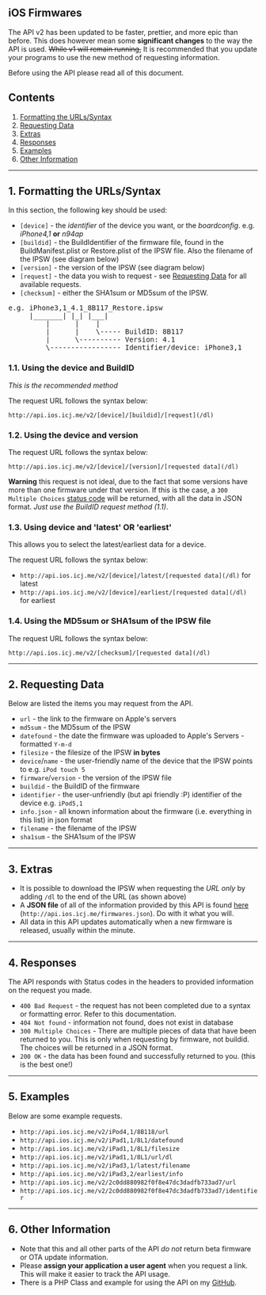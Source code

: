 ## iOS Firmwares

The API v2 has been updated to be faster, prettier, and more epic than before. This does however mean some **significant changes** to the way the API is used. <strike>While v1 will remain running,</strike> It is recommended that you update your programs to use the new method of requesting information.

Before using the API please read all of this document.

## Contents

1. [Formatting the URLs/Syntax](#formatting)
2. [Requesting Data](#requests)
3. [Extras](#extras)
4. [Responses](#responses)
5. [Examples](#examples)
6. [Other Information](#other)

---

## 1. Formatting the URLs/Syntax<a id="formatting"></a>

In this section, the following key should be used:

* `[device]` - the *identifier* of the device you want, or the *boardconfig*. e.g. _iPhone4,1_ **or** _n94ap_
* `[buildid]` - the BuildIdentifier of the firmware file, found in the BuildManifest.plist or Restore.plist of the IPSW file. Also the filename of the IPSW (see diagram below)
* `[version]` - the version of the IPSW (see diagram below)
* `[request]` - the data you wish to request - see [Requesting Data](#requests) for all available requests.
* `[checksum]` - either the SHA1sum or MD5sum of the IPSW.

<pre class="code" style="width: auto; min-width: auto;">
e.g. iPhone3,1_4.1_8B117_Restore.ipsw
     |_______| |_| |___|
         |      |    |
         |      |    \----- BuildID: 8B117
         |      \---------- Version: 4.1
         \----------------- Identifier/device: iPhone3,1
</pre>

### 1.1. Using the device and BuildID

_This is the recommended method_

The request URL follows the syntax below:

`http://api.ios.icj.me/v2/[device]/[buildid]/[request](/dl)`

### 1.2. Using the device and version

The request URL follows the syntax below:

`http://api.ios.icj.me/v2/[device]/[version]/[requested data](/dl)`

**Warning** this request is not ideal, due to the fact that some versions have more than one firmware under that version. If this is the case, a `300 Multiple Choices` [status code](#responses) will be returned, with all the data in JSON format. _Just use the BuildID request method (1.1)_.

### 1.3. Using device and 'latest' OR 'earliest'

This allows you to select the latest/earliest data for a device.

The request URL follows the syntax below:

* `http://api.ios.icj.me/v2/[device]/latest/[requested data](/dl)` for latest
* `http://api.ios.icj.me/v2/[device]/earliest/[requested data](/dl)` for earliest

### 1.4. Using the MD5sum or SHA1sum of the IPSW file

The request URL follows the syntax below:

`http://api.ios.icj.me/v2/[checksum]/[requested data](/dl)`

---

## 2. Requesting Data<a id="requests"></a>

Below are listed the items you may request from the API.

* `url` - the link to the firmware on Apple's servers
* `md5sum` - the MD5sum of the IPSW
* `datefound` - the date the firmware was uploaded to Apple's Servers - formatted `Y-m-d`
* `filesize` - the filesize of the IPSW **in bytes**
* `device`/`name` - the user-friendly name of the device that the IPSW points to e.g. `iPod touch 5`
* `firmware`/`version` - the version of the IPSW file
* `buildid` - the BuildID of the firmware
* `identifier` - the user-unfriendly (but api friendly :P) identifier of the device e.g. `iPod5,1`
* `info.json` - all known information about the firmware (i.e. everything in this list) in json format
* `filename` - the filename of the IPSW
* `sha1sum` - the SHA1sum of the IPSW

---

## 3. Extras<a id="extras"></a>

* It is possible to download the IPSW when requesting the _URL only_ by adding `/dl` to the end of the URL (as shown above)
* A **JSON file** of all of the information provided by this API is found [here](http://api.ios.icj.me/firmwares.json) (`http://api.ios.icj.me/firmwares.json`). Do with it what you will.
* All data in this API updates automatically when a new firmware is released, usually within the minute.

---

## 4. Responses<a id="responses"></a>

The API responds with Status codes in the headers to provided information on the request you made.

* `400 Bad Request` - the request has not been completed due to a syntax or formatting error. Refer to this documentation.
* `404 Not found` - information not found, does not exist in database
* `300 Multiple Choices` - There are multiple pieces of data that have been returned to you. This is only when requesting by firmware, not buildid. The choices will be returned in a JSON format.
* `200 OK` - the data has been found and successfully returned to you. (this is the best one!)

--- 

## 5. Examples<a id="examples"></a>

Below are some example requests.

* `http://api.ios.icj.me/v2/iPod4,1/8B118/url`
* `http://api.ios.icj.me/v2/iPad1,1/8L1/datefound`
* `http://api.ios.icj.me/v2/iPad1,1/8L1/filesize`
* `http://api.ios.icj.me/v2/iPad1,1/8L1/url/dl`
* `http://api.ios.icj.me/v2/iPad3,1/latest/filename`
* `http://api.ios.icj.me/v2/iPad3,2/earliest/info`
* `http://api.ios.icj.me/v2/2c0dd880982f0f8e47dc3dadfb733ad7/url`
* `http://api.ios.icj.me/v2/2c0dd880982f0f8e47dc3dadfb733ad7/identifier`

---

## 6. Other Information<a id="other"></a>

* Note that this and all other parts of the API _do not_ return beta firmware or OTA update information.
* Please **assign your application a user agent** when you request a link. This will make it easier to track the API usage.
* There is a PHP Class and example for using the API on my [GitHub](https://github.com/cj123/fwlinks-api).

